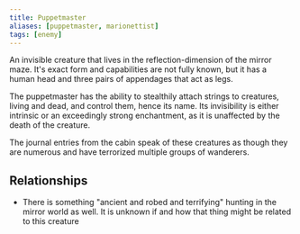 ```yaml
---
title: Puppetmaster
aliases: [puppetmaster, marionettist]
tags: [enemy]
---
```

An invisible creature that lives in the reflection-dimension of the mirror maze. It's exact form and capabilities are not fully known, but it has a human head and three pairs of appendages that act as legs.

The puppetmaster has the ability to stealthily attach strings to creatures, living and dead, and control them, hence its name. Its invisibility is either intrinsic or an exceedingly strong enchantment, as it is unaffected by the death of the creature.

The journal entries from the cabin speak of these creatures as though they are numerous and have terrorized multiple groups of wanderers.

## Relationships
- There is something "ancient and robed and terrifying" hunting in the mirror world as well. It is unknown if and how that thing might be related to this creature